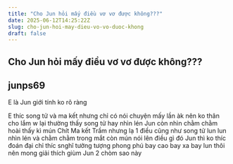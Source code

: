 ```yaml
---
title: "Cho Jun hỏi mấy điều vơ vơ được không???"
date: 2025-06-12T14:25:22Z
slug: cho-jun-hoi-may-dieu-vo-vo-duoc-khong
draft: false
---
```


## Cho Jun hỏi mấy điều vơ vơ được không???

## junps69

E là Jun giới tính ko rõ ràng
 
E thíc song tử và ma kết nhưng chỉ có nói chuyện mấy lần àk
nên ko thân cho lắm w lại thường thấy song tử hay nhìn lén Jun còn nhìn chằm chằm hoài thấy kì mún Chít
Ma kết Trầm nhưng lạ 1 điều cũng như song tử lun lun nhìn lén và chằm chằm trong mắt còn mún nói lên điều gì đó Jun thì ko thíc đoán đại chỉ thíc snghĩ tưởng tượng phong phú bay cao bay xa bay lun thôi nên mong giải thích giùm Jun 2 chòm sao này